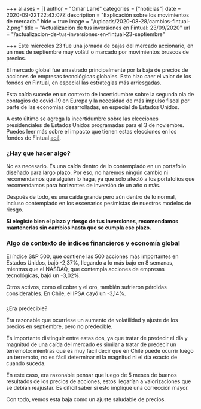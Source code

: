 +++
aliases = []
author = "Omar Larré"
categories = ["noticias"]
date = 2020-09-22T22:43:07Z
description = "Explicación sobre los movimientos de mercado."
hide = true
image = "/uploads/2020-08-28/cambios-fintual-2.png"
title = "Actualización de tus inversiones en Fintual: 23/09/2020"
url = "/actualizacion-de-tus-inversiones-en-fintual-23-septiembre"

+++
Este miércoles 23 fue una jornada de bajas del mercado accionario, en un mes de septiembre muy volátil o marcado por movimientos bruscos de precios. 

El mercado global fue arrastrado principalmente por la baja de precios de acciones de empresas tecnológicas globales. Esto hizo caer el valor de los fondos en Fintual, en especial las estrategias más arriesgadas.

Esta caída sucede en un contexto de incertidumbre sobre la segunda ola de contagios de covid-19 en Europa y la necesidad de más impulso fiscal por parte de las economías desarrolladas, en especial de Estados Unidos. 

A esto último se agrega la incertidumbre sobre las elecciones presidenciales de Estados Unidos programadas para el 3 de noviembre. Puedes leer más sobre el impacto que tienen estas elecciones en los fondos de Fintual [acá](https://edu.fintual.cl/elecciones-usa-y-el-impacto-en-fintual/).

### ¿Hay que hacer algo?

No es necesario. Es una caída dentro de lo contemplado en un portafolio diseñado para largo plazo. Por eso, no haremos ningún cambio ni recomendamos que alguien lo haga, ya que sólo afectó a los portafolios que recomendamos para horizontes de inversión de un año o más.

Después de todo, es una caída grande pero aún dentro de lo normal, incluso contemplado en los escenarios pesimistas de nuestros modelos de riesgo.

**Si elegiste bien el plazo y riesgo de tus inversiones, recomendamos mantenerlas sin cambios hasta que se cumpla ese plazo.**

### Algo de contexto de índices financieros y economía global

El índice S&P 500, que contiene las 500 acciones más importantes en Estados Unidos, bajó -2,37%, llegando a lo más bajo en 8 semanas, mientras que el NASDAQ, que contempla acciones de empresas tecnológicas, bajó un -3,02%.

Otros activos, como el cobre y el oro, también sufrieron pérdidas considerables. En Chile, el IPSA cayó un -3,14%.

###   
¿Era predecible?

Era razonable que ocurriese un aumento de volatilidad y ajuste de los precios en septiembre, pero no predecible. 

Es importante distinguir entre estas dos, ya que tratar de predecir el día y magnitud de una caída del mercado es similar a tratar de predecir un terremoto: mientras que es muy fácil decir que en Chile puede ocurrir luego un terremoto, no es fácil determinar ni la magnitud ni el día exacto de cuando suceda.

En este caso, era razonable pensar que luego de 5 meses de buenos resultados de los precios de acciones, estos llegarían a valorizaciones que se debían reajustar. Es difícil saber si esto implique una corrección mayor. 

Con todo, vemos esta baja como un ajuste saludable de precios.